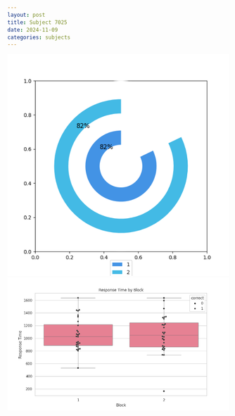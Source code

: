```yaml
---
layout: post
title: Subject 7025
date: 2024-11-09
categories: subjects
---
```


![](data/7025/run-3/7025__acc_test.png)
![](data/7025/run-3/7025_rt.png)
